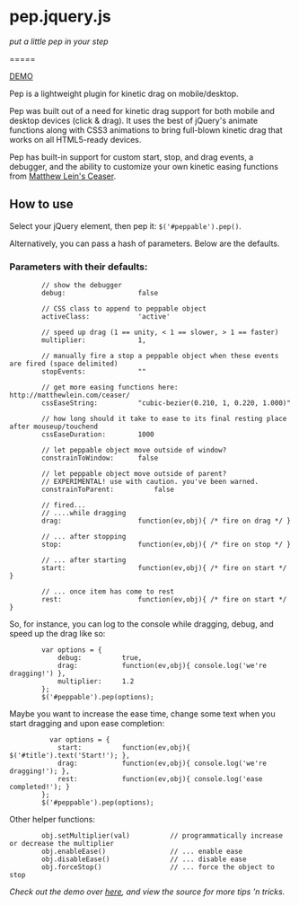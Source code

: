 # pep.jquery.js

_put a little pep in your step_

=====

[DEMO](http://pep.briangonzalez.org)

Pep is a lightweight plugin for kinetic drag on mobile/desktop.

Pep was built out of a need for kinetic drag support for both mobile and desktop devices (click & drag). It uses the best of jQuery's animate functions along with CSS3 animations to bring full-blown kinetic drag that works on all HTML5-ready devices. 

Pep has built-in support for custom start, stop, and drag events, a debugger, and the ability to customize your own kinetic easing functions from <a href='http://matthewlein.com/ceaser/'>Matthew Lein's Ceaser</a>.


## How to use

Select your jQuery element, then pep it: `$('#peppable').pep()`. 

Alternatively, you can pass a hash of parameters. Below are the defaults.

### Parameters with their defaults:
            
            // show the debugger
            debug:                  false

            // CSS class to append to peppable object
            activeClass:            'active'

            // speed up drag (1 == unity, < 1 == slower, > 1 == faster)
            multiplier:             1,

            // manually fire a stop a peppable object when these events are fired (space delimited)
            stopEvents:             ""

            // get more easing functions here: http://matthewlein.com/ceaser/
            cssEaseString:          "cubic-bezier(0.210, 1, 0.220, 1.000)"

            // how long should it take to ease to its final resting place after mouseup/touchend 
            cssEaseDuration:        1000 

            // let peppable object move outside of window?                                                  
            constrainToWindow:      false

            // let peppable object move outside of parent?
            // EXPERIMENTAL! use with caution. you've been warned.
            constrainToParent:          false

            // fired...
            // ....while dragging
            drag:                   function(ev,obj){ /* fire on drag */ }

            // ... after stopping
            stop:                   function(ev,obj){ /* fire on stop */ }

            // ... after starting
            start:                  function(ev,obj){ /* fire on start */ }
            
            // ... once item has come to rest
            rest:                   function(ev,obj){ /* fire on start */ }
            
So, for instance, you can log to the console while dragging, debug, and speed up the drag like so:
            
            var options = {
                debug:          true,
                drag:           function(ev,obj){ console.log('we're dragging!') },
                multiplier:     1.2
            };
            $('#peppable').pep(options);

Maybe you want to increase the ease time, change some text when you start dragging and upon ease completion:
            
              var options = {
                start:          function(ev,obj){ $('#title').text('Start!'); },
                drag:           function(ev,obj){ console.log('we're dragging!'); },
                rest:           function(ev,obj){ console.log('ease completed!'); }
            };
            $('#peppable').pep(options);

Other helper functions:
            
            obj.setMultiplier(val)          // programmatically increase or decrease the multiplier
            obj.enableEase()                // ... enable ease
            obj.disableEase()               // ... disable ease
            obj.forceStop()                 // ... force the object to stop

_Check out the demo over [here](http://pep.briangonzalez.org), and view the source for more tips 'n tricks._